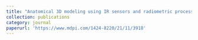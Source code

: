```yaml
---
title: "Anatomical 3D modeling using IR sensors and radiometric processing based on structure from motion: Towards a tool for the diabetic foot diagnosis"
collection: publications
category: journal
paperurl: 'https://www.mdpi.com/1424-8220/21/11/3918'
---
```

